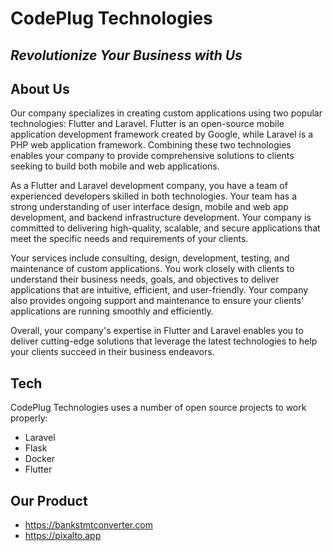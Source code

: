 # CodePlug Technologies
## _Revolutionize Your Business with Us_

## About Us
Our company specializes in creating custom applications using two popular technologies: Flutter and Laravel. Flutter is an open-source mobile application development framework created by Google, while Laravel is a PHP web application framework. Combining these two technologies enables your company to provide comprehensive solutions to clients seeking to build both mobile and web applications.

As a Flutter and Laravel development company, you have a team of experienced developers skilled in both technologies. Your team has a strong understanding of user interface design, mobile and web app development, and backend infrastructure development. Your company is committed to delivering high-quality, scalable, and secure applications that meet the specific needs and requirements of your clients.

Your services include consulting, design, development, testing, and maintenance of custom applications. You work closely with clients to understand their business needs, goals, and objectives to deliver applications that are intuitive, efficient, and user-friendly. Your company also provides ongoing support and maintenance to ensure your clients' applications are running smoothly and efficiently.

Overall, your company's expertise in Flutter and Laravel enables you to deliver cutting-edge solutions that leverage the latest technologies to help your clients succeed in their business endeavors.

## Tech
CodePlug Technologies uses a number of open source projects to work properly:

- Laravel
- Flask
- Docker
- Flutter

## Our Product
- https://bankstmtconverter.com
- https://pixalto.app
